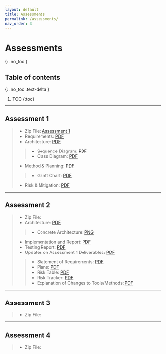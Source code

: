 ```yaml
---
layout: default
title: Assessments
permalink: /assessments/
nav_order: 3
---
```



# Assessments
{: .no_toc }


## Table of contents
{: .no_toc .text-delta }

1. TOC
{:toc}
---

## Assessment 1 

> * Zip File: [Assessment 1](/files/NPStudios.zip)
> * Requirements: [PDF](/files/Req1.pdf)
> * Architecture: [PDF](/files/Arch1.pdf)
> > * Sequence Diagram: [PDF](/files/SEPR_Sequence_Diagram_1.pdf)
> > * Class Diagram: [PDF](/files/SEPR_UML_CLass_Diagram_1.pdf)
> * Method & Planning: [PDF](/files/Plan1.pdf)
> > * Gantt Chart: [PDF](/files/assessment2ganttchart.pdf)
> * Risk & Mitigation: [PDF](/files/Risk1.pdf)

---
## Assessment 2

> * Zip File:
> * Architecture: [PDF]()
> > * Concrete Architecture: [PNG](/files/concrete_arch.png)
> * Implementation and Report: [PDF]()
> * Testing Report: [PDF]()
> * Updates on Assessment 1 Deliverables: [PDF]()
> > * Statement of Requirements: [PDF](/files/Updated_Statement_of_Requirements.pdf)
> > * Plans: [PDF]()
> > * Risk Table: [PDF]()
> > * Risk Tracker: [PDF]()
> > * Explanation of Changes to Tools/Methods: [PDF]()

---
## Assessment 3

> * Zip File:

---
## Assessment 4

> * Zip File:
